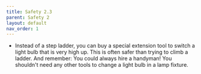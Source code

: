```yaml
---
title: Safety 2.3
parent: Safety 2
layout: default
nav_order: 1
---
```


* Instead of a step ladder, you can buy a special extension tool to switch a light bulb that is very high up. This is often safer than trying to climb a ladder. And remember: You could always hire a handyman! You shouldn't need any other tools to change a light bulb in a lamp fixture.